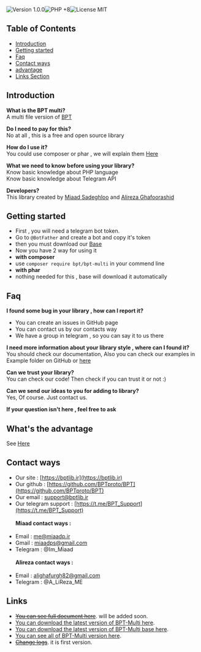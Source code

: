 <img src="https://img.shields.io/badge/Version-1.0.0-blue?style=for-the-badge&logo=V" alt="Version 1.0.0"><img src="https://img.shields.io/badge/php-+8-green?style=for-the-badge&logo=php" alt="PHP +8"><img src="https://img.shields.io/badge/License-MIT-gold?style=for-the-badge&logo=surveymonkey" alt="License MIT">

## Table of Contents
- [Introduction](#introduction)
- [Getting started](#getting-started)
- [Faq](#faq)
- [Contact ways](#contact-ways)
- [advantage](#whats-the-advantage)
- [Links Section](#links)

## Introduction

**What is the BPT multi?** <br>
A multi file version of [BPT](https://github.com/BPTproto/BPT)

**Do I need to pay for this?** <br>
No at all , this is a free and open source library

**How do I use it?** <br>
You could use composer or phar , we will explain them [Here](#getting-started)

**What we need to know before using your library?** <br>
Know basic knowledge about PHP language <br>
Know basic knowledge about Telegram API

**Developers?** <br>
This library created by [Miaad Sadeghloo](https://github.com/miaadp) and [Alireza Ghafoorashid](https://github.com/Alireza-ME)

## Getting started
- First , you will need a telegram bot token.
- Go to `@BotFather` and create a bot and copy it's token
- then you must download our [Base](#links)
- Now you have 2 way for using it
- **with composer**
- use `composer require bpt/bpt-multi` in your commend line
- **with phar**
- nothing needed for this , base will download it automatically

## Faq

**I found some bug in your library , how can I report it?** <br>
- You can create an issues in GitHub page
- You can contact us by our contacts way
- We have a group in telegram , so you can say it to us there

**I need more information about your library style , where can I found it?** <br>
You should check our documentation, Also you can check our examples in Example folder on GitHub or [here](https://dl.bptlib.ir/examples-multi)

**Can we trust your library?** <br>
You can check our code! Then check if you can trust it or not :)

**Can we send our ideas to you for adding to library?** <br>
Yes, Of course. Just contact us.

**If your question isn't here , feel free to ask** <br>

## What's the advantage
See [Here](https://github.com/BPTproto/BPT-Multi/blob/main/feature.md)

## Contact ways
- Our site : [https://bptlib.ir](https://bptlib.ir)
- Our github : [https://github.com/BPTproto/BPT](https://github.com/BPTproto/BPT)
- Our email : support@bptlib.ir
- Our telegram support : [https://t.me/BPT_Support](https://t.me/BPT_Support)
  <br><br>
  **Miaad contact ways :**
  <br><br>
- Email : me@miaadp.ir
- Gmail : miaadps@gmail.com
- Telegram : @Im_Miaad
  <br><br>
  **Alireza contact ways :**
  <br><br>
- Email : alighafurgh82@gmail.com
- Telegram : @A_LiReza_ME

## Links
- ~~[You can see full document here]()~~. will be added soon.
- [You can download the latest version of BPT-Multi here](https://dl.bptlib.ir/BPT-Multi.php).
- [You can download the latest version of BPT-Multi base here](https://dl.bptlib.ir/base-multi.php).
- [You can see all of BPT-Multi version here](https://dl.bptlib.ir/BPT-Multi).
- ~~[Change logs](https://github.com/BPTproto/BPT-Multi/blob/main/change_log.md)~~. it is first version.

